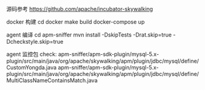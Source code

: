 源码参考
https://github.com/apache/incubator-skywalking

docker 构建
cd docker
make build
docker-compose up

agent 编译
cd apm-sniffer
mvn install -DskipTests -Drat.skip=true  -Dcheckstyle.skip=true

agent 监控包
check: apm-sniffer/apm-sdk-plugin/mysql-5.x-plugin/src/main/java/org/apache/skywalking/apm/plugin/jdbc/mysql/define/CustomYongda.java
apm-sniffer/apm-sdk-plugin/mysql-5.x-plugin/src/main/java/org/apache/skywalking/apm/plugin/jdbc/mysql/define/MultiClassNameContainsMatch.java
